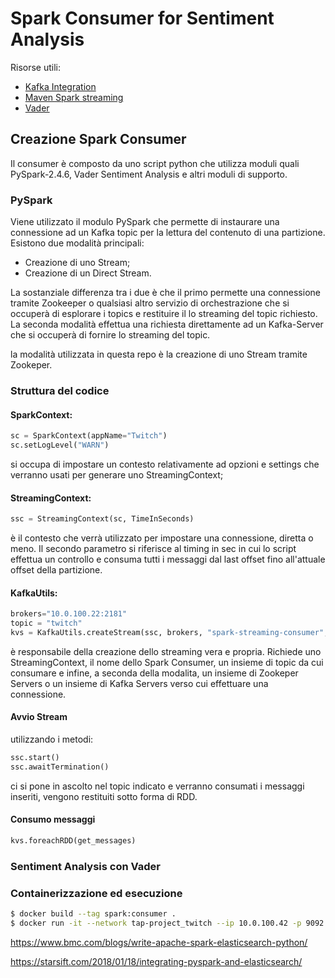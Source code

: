 # Spark Consumer for Sentiment Analysis
Risorse utili:
- [Kafka Integration](https://spark.apache.org/docs/2.1.0/streaming-kafka-0-8-integration.html)
- [Maven Spark streaming](https://mvnrepository.com/artifact/org.apache.spark/spark-streaming-kafka-0-8-assembly_2.11)
- [Vader](https://github.com/cjhutto/vaderSentiment)

## Creazione Spark Consumer
Il consumer è composto da uno script python che utilizza moduli quali PySpark-2.4.6, Vader Sentiment Analysis e altri moduli di supporto. 

### PySpark
Viene utilizzato il modulo PySpark che permette di instaurare una connessione ad un Kafka topic per la lettura del contenuto di una partizione.
Esistono due modalità principali:
- Creazione di uno Stream;
- Creazione di un Direct Stream.

La sostanziale differenza tra i due è che il primo permette una connessione tramite Zookeeper o qualsiasi altro servizio di orchestrazione che si occuperà di esplorare i topics e restituire il lo streaming del topic richiesto. La seconda modalità effettua una richiesta direttamente ad un Kafka-Server che si occuperà di fornire lo streaming del topic.

la modalità utilizzata in questa repo è la creazione di uno Stream tramite Zookeper.

### Struttura del codice
#### SparkContext: 
```py
sc = SparkContext(appName="Twitch")
sc.setLogLevel("WARN")
```
si occupa di impostare un contesto relativamente ad opzioni e settings che verranno usati per generare uno StreamingContext;

#### StreamingContext: 
```py
ssc = StreamingContext(sc, TimeInSeconds)
```
è il contesto che verrà utilizzato per impostare una connessione, diretta o meno. Il secondo parametro si riferisce al timing in sec in cui lo script effettua un controllo e consuma tutti i messaggi dal last offset fino all'attuale offset della partizione.

#### KafkaUtils: 
```py
brokers="10.0.100.22:2181"
topic = "twitch"
kvs = KafkaUtils.createStream(ssc, brokers, "spark-streaming-consumer", {topic: 1})
```
è responsabile della creazione dello streaming vera e propria. Richiede uno StreamingContext, il nome dello Spark Consumer, un insieme di topic da cui consumare e infine, a seconda della modalita, un insieme di Zookeper Servers o un insieme di Kafka Servers verso cui effettuare una connessione.

#### Avvio Stream
utilizzando i metodi:
```py
ssc.start()
ssc.awaitTermination()
```
ci si pone in ascolto nel topic indicato e verranno consumati i messaggi inseriti, vengono restituiti sotto forma di RDD.

#### Consumo messaggi
```py
kvs.foreachRDD(get_messages)
```

### Sentiment Analysis con Vader


### Containerizzazione ed esecuzione

```sh
$ docker build --tag spark:consumer .
$ docker run -it --network tap-project_twitch --ip 10.0.100.42 -p 9092 --name twitch-spark spark:consumer 
```

https://www.bmc.com/blogs/write-apache-spark-elasticsearch-python/

https://starsift.com/2018/01/18/integrating-pyspark-and-elasticsearch/



